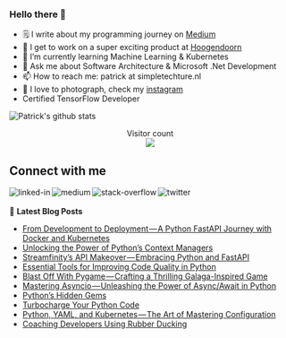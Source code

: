 ### Hello there 👋

<!--
**PatrickKalkman/PatrickKalkman** is a ✨ _special_ ✨ repository because its `README.md` (this file) appears on your GitHub profile. -->

- 🗒 I write about my programming journey on [Medium](https://medium.com/@pkalkman)
- 🔭 I get to work on a super exciting product at [Hoogendoorn](https://www.hoogendoorn.nl/en)
- 🌱 I’m currently learning Machine Learning & Kubernetes
- 💬 Ask me about Software Architecture & Microsoft .Net Development
- 📫 How to reach me: patrick at simpletechture.nl
- 📸 I love to photograph, check my [instagram](https://www.instagram.com/patrick_kalkman.photography/)  
- Certified TensorFlow Developer

![Patrick's github stats](https://github-readme-stats.vercel.app/api?username=patrickkalkman&count_private=true&show_icons=true&theme=algolia)

<p align="center"> 
  Visitor count<br>
  <img src="https://profile-counter.glitch.me/patrickkalkman/count.svg" />
</p>

## Connect with me
[<img align="left" alt="linked-in" src="https://img.shields.io/badge/linkedin-%230077B5.svg?&style=for-the-badge&logo=linkedin&logoColor=white" />](https://www.linkedin.com/in/pkalkman)
[<img align="left" alt="medium" src="https://img.shields.io/badge/medium-%2312100E.svg?&style=for-the-badge&logo=medium&logoColor=white" />](https://medium.com/@pkalkman)
[<img align="left" alt="stack-overflow" src="https://img.shields.io/badge/stack%20overflow-FE7A16?logo=stack-overflow&logoColor=white&style=for-the-badge" />](https://stackoverflow.com/users/328238/patrick?tab=profile)
[<img align="left" alt="twitter" src="https://img.shields.io/badge/twitter-%231DA1F2.svg?&style=for-the-badge&logo=twitter&logoColor=white" />](https://twitter.com/kalkie)
<br>
<br>
📕 **Latest Blog Posts**
<!-- BLOG-POST-LIST:START -->
- [From Development to Deployment — A Python FastAPI Journey with Docker and Kubernetes](https://itnext.io/from-development-to-deployment-a-python-fastapi-journey-with-docker-and-kubernetes-74b14e40fa97?source=rss-e42a3542bc38------2)
- [Unlocking the Power of Python’s Context Managers](https://itnext.io/unlocking-the-power-of-pythons-context-managers-aeeb3890cf01?source=rss-e42a3542bc38------2)
- [Streamfinity’s API Makeover — Embracing Python and FastAPI](https://itnext.io/streamfinitys-api-makeover-embracing-python-and-fastapi-93df4dc237aa?source=rss-e42a3542bc38------2)
- [Essential Tools for Improving Code Quality in Python](https://itnext.io/essential-tools-for-improving-code-quality-in-python-d24ca3b963d4?source=rss-e42a3542bc38------2)
- [Blast Off With Pygame — Crafting a Thrilling Galaga-Inspired Game](https://itnext.io/blast-off-with-pygame-crafting-a-thrilling-galaga-inspired-game-b67e7aface94?source=rss-e42a3542bc38------2)
- [Mastering Asyncio — Unleashing the Power of Async/Await in Python](https://itnext.io/mastering-asyncio-unleashing-the-power-of-async-await-in-python-1ee626cff065?source=rss-e42a3542bc38------2)
- [Python’s Hidden Gems](https://itnext.io/pythons-hidden-gems-afa2472ae421?source=rss-e42a3542bc38------2)
- [Turbocharge Your Python Code](https://betterprogramming.pub/turbocharge-your-python-code-b1d5462e40b1?source=rss-e42a3542bc38------2)
- [Python, YAML, and Kubernetes — The Art of Mastering Configuration](https://itnext.io/python-yaml-and-kubernetes-the-art-of-mastering-configuration-cd60029b3f62?source=rss-e42a3542bc38------2)
- [Coaching Developers Using Rubber Ducking](https://medium.com/@pkalkman/coaching-developers-using-rubber-ducking-a2530d5061f8?source=rss-e42a3542bc38------2)
<!-- BLOG-POST-LIST:END -->
